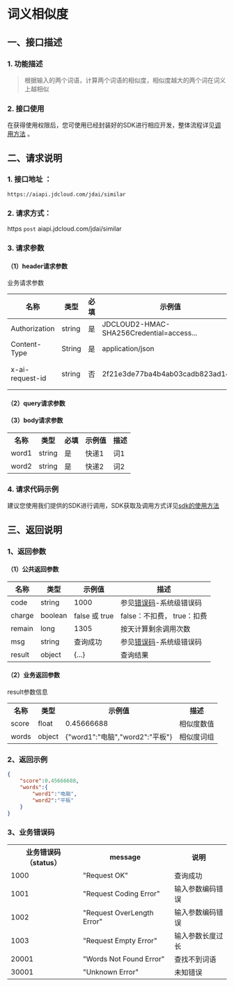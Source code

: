 # 词义相似度

## 一、接口描述

### 1. 功能描述
> 根据输入的两个词语，计算两个词语的相似度，相似度越大的两个词在词义上越相似

### 2. 接口使用

在获得使用权限后，您可使用已经封装好的SDK进行相应开发，整体流程详见[调用方法](../Operation-Guide/call-methods.md)  。

## 二、请求说明

### 1. 接口地址 ：

```
https://aiapi.jdcloud.com/jdai/similar
```

### 2. 请求方式：

https `post` aiapi.jdcloud.com/jdai/similar

### 3. 请求参数

#### （1）header请求参数
业务请求参数

名称 | 类型 | 必填 | 示例值 | 描述
------|------|-----|-----|-----
Authorization | string | 是 | JDCLOUD2-HMAC-SHA256Credential=access... | 签名
Content-Type | String | 是 | application/json | 标准编码格式
x-ai-request-id | string | 否 | 2f21e3de77ba4b4ab03cadb823ad145c | 格式：UUID.randomUUID().toStri ng().replace("-","")

#### （2）query请求参数

#### （3）body请求参数

<table>
   <tr>
      <th>名称</th>
      <th>类型</th>
      <th>必填</th>
      <th>示例值</th>
      <th>描述</th>
   </tr>
   <tr>
      <td>word1</td>
      <td>string</td>
      <td>是</td>
      <td>快递1</td>
      <td>词1</td>
   </tr>
  <tr>
     <td>word2</td>
     <td>string</td>
     <td>是</td>
     <td>快递2</td>
     <td>词2</td>
  </tr>
</table>

### 4. 请求代码示例
建议您使用我们提供的SDK进行调用，SDK获取及调用方式详见[sdk的使用方法](../Operation-Guide/Use-Sdk.md)


## 三、返回说明
### 1、返回参数

#### （1）公共返回参数

名称 | 类型 | 示例值 | 描述
------|------|-----|-----
code | string | 1000 | 参见[错误码](Error-Code.md)-系统级错误码
charge | boolean | false 或 true | false：不扣费， true：扣费
remain | long | 1305 | 按天计算剩余调用次数
msg | string | 查询成功 | 参见[错误码](Error-Code.md)-系统级错误码
result | object | {...} | 查询结果


#### （2）业务返回参数
result参数信息

<table>
   <tr>
      <th>名称</th>
      <th>类型</th>
      <th>示例值</th>
      <th>描述</th>
   </tr>
   <tr>
      <td>score</td>
      <td>float</td>
      <td>0.45666688</td>
      <td>相似度数值</td>
   </tr>
   <tr>
      <td>words</td>
      <td>object</td>
      <td>{"word1":"电脑","word2":"平板"}</td>
      <td>相似度词组</td>
   </tr>
</table>

### 2、返回示例

```JSON
{
    "score":0.45666688,
    "words":{
        "word1":"电脑",
        "word2":"平板"
    }
}
```

### 3、业务错误码
<table>
   <tr>
      <th>业务错误码（status）</th>
      <th>message </th>
      <th>说明 </th>
   </tr>
   <tr>
      <td>1000</td>
      <td>"Request OK"</td>
      <td>查询成功</td>
   </tr>
   <tr>
      <td>1001</td>
      <td>"Request Coding Error"</td>
      <td>输入参数编码错误</td>
   </tr>
   <tr>
      <td>1002</td>
      <td>"Request OverLength Error"</td>
      <td>输入参数编码错误</td>
   </tr>
   <tr>
      <td>1003</td>
      <td>"Request Empty Error"</td>
      <td>输入参数长度过长</td>
   </tr>
   <tr>
      <td>20001</td>
      <td>"Words Not Found Error"</td>
      <td>查找不到词语</td>
   </tr>
   <tr>
      <td>30001</td>
      <td>"Unknown Error"</td>
      <td>未知错误</td>
   </tr>
</table>